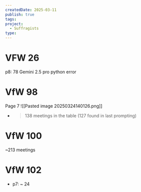 ```yaml
---
createdDate: 2025-03-11
publish: true
tags: 
project:
  - Suffragists
type:
---
```

# VFW 26
p8: 78
Gemini 2.5 pro python error
# VfW 98
Page 7
![[Pasted image 20250324140126.png]]
- > 138 meetings in the table (127 found in last prompting)

# VfW 100
~213 meetings
# VfW 102
- p7: ~ 24